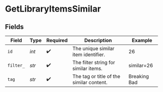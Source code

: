 # GetLibraryItemsSimilar


## Fields

| Field                                    | Type                                     | Required                                 | Description                              | Example                                  |
| ---------------------------------------- | ---------------------------------------- | ---------------------------------------- | ---------------------------------------- | ---------------------------------------- |
| `id`                                     | *int*                                    | :heavy_check_mark:                       | The unique similar item identifier.      | 26                                       |
| `filter_`                                | *str*                                    | :heavy_check_mark:                       | The filter string for similar items.     | similar=26                               |
| `tag`                                    | *str*                                    | :heavy_check_mark:                       | The tag or title of the similar content. | Breaking Bad                             |